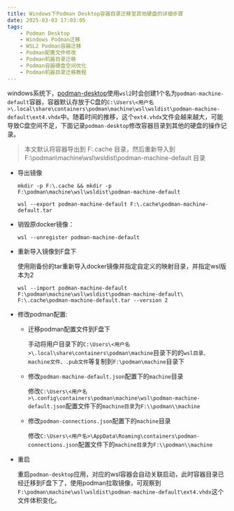 ```yaml
---
title: Windows下Podman Desktop容器目录迁移至其他硬盘的详细步骤
date: 2025-03-03 17:03:05
tags:
    - Podman Desktop
    - Windows Podman迁移
    - WSL2 Podman容器迁移
    - Podman配置文件修改
    - Podman机器目录迁移
    - Podman容器硬盘空间优化
    - Podman机器目录迁移教程
---
```


windows系统下，[podman-desktop](https://github.com/podman-desktop/podman-desktop)使用`wsl2`时会创建1个名为`podman-machine-default`容器，容器默认存放于C盘的`C:\Users\<用户名>\.local\share\containers\podman\machine\wsl\wsldist\podman-machine-default\ext4.vhdx`中。随着时间的推移，这个`ext4.vhdx`文件会越来越大，可能导致C盘空间不足，下面记录`podman-desktop`修改容器目录到其他的硬盘的操作记录。

> 本文默认将容器导出到 F:\.cache 目录，然后重新导入到 F:\podman\machine\wsl\wsldist\podman-machine-default 目录

- 导出镜像
    ```shell
    mkdir -p F:\.cache && mkdir -p F:\podman\machine\wsl\wsldist\podman-machine-default

    wsl --export podman-machine-default F:\.cache\podman-machine-default.tar
    ```

- 销毁原docker镜像：
    ```shell
    wsl --unregister podman-machine-default
    ```

- 重新导入镜像到F盘下

    使用刚备份的tar重新导入docker镜像并指定自定义的映射目录，并指定wsl版本为2
    ```shell
    wsl --import podman-machine-default F:\podman\machine\wsl\wsldist\podman-machine-default\ F:\.cache\podman-machine-default.tar --version 2
    ```

- 修改podman配置:
    - 迁移podman配置文件到F盘下

        手动将用户目录下的`C:\Users\<用户名>\.local\share\containers\podman\machine`目录下的的`wsl目录、machine文件、.pub文件`等复制到`F:\podman\machine`目录下

    - 修改`podman-machine-default.json`配置下的`machine`目录

        修改`C:\Users\<用户名>\.config\containers\podman\machine\wsl\podman-machine-default.json`配置文件下的`machine目录`为`F:\\podman\\machine`

    - 修改`podman-connections.json`配置下的`machine`目录

        修改`C:\Users\<用户名>\AppData\Roaming\containers\podman-connections.json`配置文件下的`machine目录`为`F:\\podman\\machine`

- 重启

    重启`podman-desktop`应用，对应的wsl容器会自动关联启动，此时容器目录已经迁移到F盘下了，使用podman拉取镜像，可观察到`F:\podman\machine\wsl\wsldist\podman-machine-default\ext4.vhdx`这个文件体积变化。
